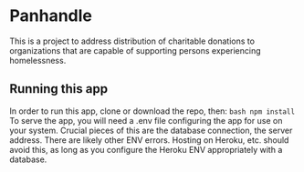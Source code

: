 # Panhandle

This is a project to address distribution of charitable donations to organizations that are capable of supporting persons experiencing homelessness.

## Running this app

In order to run this app, clone or download the repo, then:
``bash
npm install
``
To serve the app, you will need a .env file configuring the app for use on your system. Crucial pieces of this are the database connection, the server address. There are likely other ENV errors.
Hosting on Heroku, etc. should avoid this, as long as you configure the Heroku ENV appropriately with a database.
